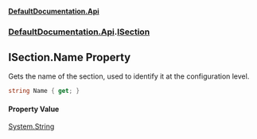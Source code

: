 #### [DefaultDocumentation.Api](index.md 'index')
### [DefaultDocumentation.Api](index.md#DefaultDocumentation.Api 'DefaultDocumentation.Api').[ISection](ISection.md 'DefaultDocumentation.Api.ISection')

## ISection.Name Property

Gets the name of the section, used to identify it at the configuration level.

```csharp
string Name { get; }
```

#### Property Value
[System.String](https_//docs.microsoft.com/en-us/dotnet/api/System.String 'System.String')